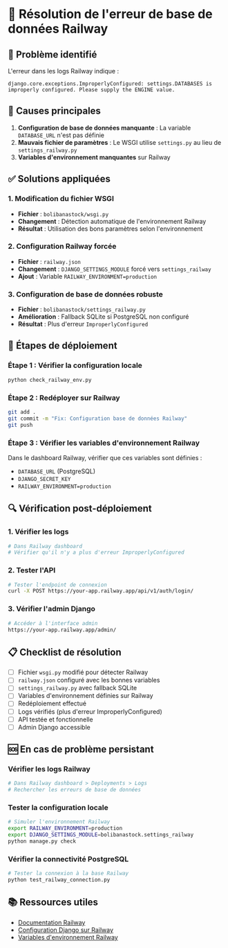 # 🔧 Résolution de l'erreur de base de données Railway

## 🚨 Problème identifié

L'erreur dans les logs Railway indique :
```
django.core.exceptions.ImproperlyConfigured: settings.DATABASES is improperly configured. Please supply the ENGINE value.
```

## 🎯 Causes principales

1. **Configuration de base de données manquante** : La variable `DATABASE_URL` n'est pas définie
2. **Mauvais fichier de paramètres** : Le WSGI utilise `settings.py` au lieu de `settings_railway.py`
3. **Variables d'environnement manquantes** sur Railway

## ✅ Solutions appliquées

### 1. Modification du fichier WSGI
- **Fichier** : `bolibanastock/wsgi.py`
- **Changement** : Détection automatique de l'environnement Railway
- **Résultat** : Utilisation des bons paramètres selon l'environnement

### 2. Configuration Railway forcée
- **Fichier** : `railway.json`
- **Changement** : `DJANGO_SETTINGS_MODULE` forcé vers `settings_railway`
- **Ajout** : Variable `RAILWAY_ENVIRONMENT=production`

### 3. Configuration de base de données robuste
- **Fichier** : `bolibanastock/settings_railway.py`
- **Amélioration** : Fallback SQLite si PostgreSQL non configuré
- **Résultat** : Plus d'erreur `ImproperlyConfigured`

## 🚀 Étapes de déploiement

### Étape 1 : Vérifier la configuration locale
```bash
python check_railway_env.py
```

### Étape 2 : Redéployer sur Railway
```bash
git add .
git commit -m "Fix: Configuration base de données Railway"
git push
```

### Étape 3 : Vérifier les variables d'environnement Railway
Dans le dashboard Railway, vérifier que ces variables sont définies :
- `DATABASE_URL` (PostgreSQL)
- `DJANGO_SECRET_KEY`
- `RAILWAY_ENVIRONMENT=production`

## 🔍 Vérification post-déploiement

### 1. Vérifier les logs
```bash
# Dans Railway dashboard
# Vérifier qu'il n'y a plus d'erreur ImproperlyConfigured
```

### 2. Tester l'API
```bash
# Tester l'endpoint de connexion
curl -X POST https://your-app.railway.app/api/v1/auth/login/
```

### 3. Vérifier l'admin Django
```bash
# Accéder à l'interface admin
https://your-app.railway.app/admin/
```

## 📋 Checklist de résolution

- [ ] Fichier `wsgi.py` modifié pour détecter Railway
- [ ] `railway.json` configuré avec les bonnes variables
- [ ] `settings_railway.py` avec fallback SQLite
- [ ] Variables d'environnement définies sur Railway
- [ ] Redéploiement effectué
- [ ] Logs vérifiés (plus d'erreur ImproperlyConfigured)
- [ ] API testée et fonctionnelle
- [ ] Admin Django accessible

## 🆘 En cas de problème persistant

### Vérifier les logs Railway
```bash
# Dans Railway dashboard > Deployments > Logs
# Rechercher les erreurs de base de données
```

### Tester la configuration locale
```bash
# Simuler l'environnement Railway
export RAILWAY_ENVIRONMENT=production
export DJANGO_SETTINGS_MODULE=bolibanastock.settings_railway
python manage.py check
```

### Vérifier la connectivité PostgreSQL
```bash
# Tester la connexion à la base Railway
python test_railway_connection.py
```

## 📚 Ressources utiles

- [Documentation Railway](https://docs.railway.app/)
- [Configuration Django sur Railway](https://docs.railway.app/deploy/deployments/python-django)
- [Variables d'environnement Railway](https://docs.railway.app/deploy/environments/environment-variables)
